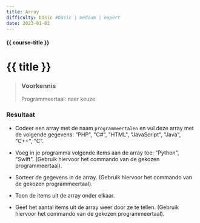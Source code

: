 ```yaml
---
title: Array
difficulty: basic #basic | medium | expert
date: 2023-01-02
---
```


#### {{ course-title }}

# {{ title }}

> ### Voorkennis
> Programmeertaal: naar keuze

### Resultaat

- Codeer een array met de naam `programmeertalen` en vul deze array met
  de volgende gegevens: "PHP", "C#", "HTML", "JavaScript", "Java",
  "C++", "C".

- Voeg in je programma volgende items aan de array toe: "Python",
  "Swift". (Gebruik hiervoor het commando van de gekozen
  programmeertaal).

- Sorteer de gegevens in de array. (Gebruik hiervoor het commando van de
  gekozen programmeertaal).

- Toon de items uit de array onder elkaar.

- Geef het aantal items uit de array weer door ze te tellen. (Gebruik
  hiervoor het commando van de gekozen programmeertaal).
